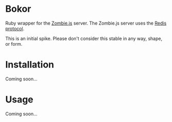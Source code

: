 Bokor
=====

Ruby wrapper for the [Zombie.js](http://github.com/assaf/zombie) server. The Zombie.js server uses the [Redis protocol](http://redis.io/topics/protocol).

This is an initial spike. Please don't consider this stable in any way, shape, or form.

Installation
============

Coming soon...

Usage
=====

Coming soon...

